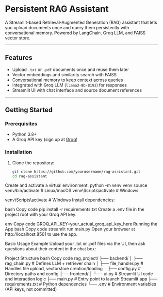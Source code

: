 # Persistent RAG Assistant

A Streamlit-based Retrieval-Augmented Generation (RAG) assistant that lets you upload documents once and query them persistently with conversational memory. Powered by LangChain, Groq LLM, and FAISS vector store.

---

## Features

- Upload `.txt` or `.pdf` documents once and reuse them later
- Vector embeddings and similarity search with FAISS
- Conversational memory to keep context across queries
- Integrated with Groq LLM (`llama3-8b-8192`) for responses
- Streamlit UI with chat interface and source document references

---

## Getting Started

### Prerequisites

- Python 3.8+
- A Groq API key (sign up at [Groq](https://www.groq.com))

### Installation

1. Clone the repository:

   ```bash
   git clone https://github.com/yourusername/rag-assistant.git
   cd rag-assistant

Create and activate a virtual environment:
python -m venv venv
source venv/bin/activate   # Linux/macOS
venv\Scripts\activate      # Windows


venv\Scripts\activate      # Windows
Install dependencies:

bash
Copy code
pip install -r requirements.txt
Create a .env file in the project root with your Groq API key:

env
Copy code
GROQ_API_KEY=your_actual_groq_api_key_here
Running the App
bash
Copy code
streamlit run main.py
Open your browser at http://localhost:8501 to use the app.

Basic Usage Example
Upload your .txt or .pdf files via the UI, then ask questions about their content in the chat box:

Project Structure
bash
Copy code
rag_project/
├── backend/
│   ├── rag_chain.py          # Defines LLM + retriever chain
│   ├── file_handler.py       # Handles file upload, vectorstore creation/loading
│   ├── config.py             # Directory paths and config
├── frontend/
│   └── ui.py                 # Streamlit UI code and interaction logic
├── main.py                   # Entry point to launch Streamlit app
├── requirements.txt          # Python dependencies
└── .env                      # Environment variables (API keys, not committed)
